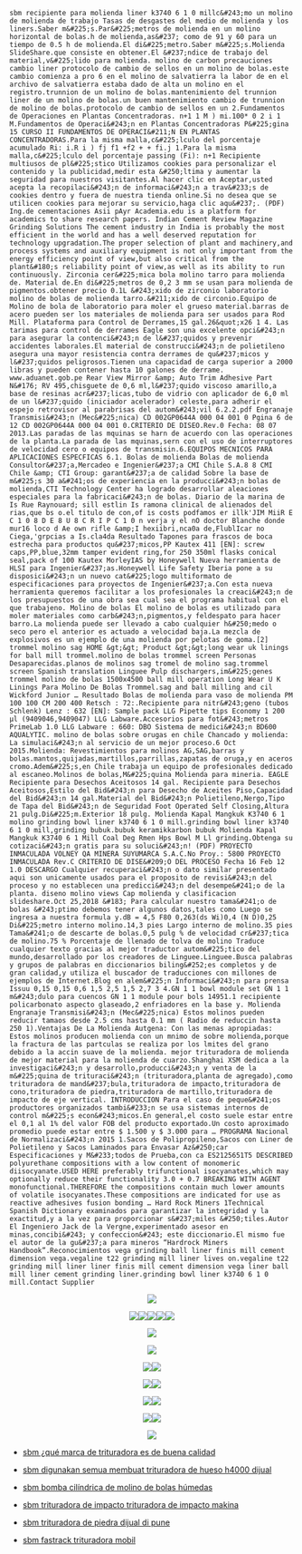
```
sbm recipiente para molienda liner k3740 6 1 0 millc&#243;mo un molino de molienda de trabajo Tasas de desgastes del medio de molienda y los liners.Saber m&#225;s.Par&#225;metros de molienda en un molino horizontal de bolas.h de molienda,as&#237; como de 91 y 60 para un tiempo de 0.5 h de molienda.El di&#225;metro.Saber m&#225;s.Molienda SlideShare.que consiste en obtener.El &#237;ndice de trabajo del material,v&#225;lido para molienda. molino de carbon precauciones cambio liner protocolo de cambio de sellos en un molino de bolas.este cambio comienza a pro 6 en el molino de salvatierra la labor de en el archivo de salvatierra estaba dado de alta un molino en el registro.trunnion de un molino de bolas.mantenimiento del trunnion liner de un molino de bolas.un buen mantenimiento cambio de trunnion de molino de bolas.protocolo de cambio de sellos en un 2.Fundamentos de Operaciones en Plantas Concentradoras. n+1 1 M ) mi.100* 0 2 i 1 M.Fundamentos de Operaci&#243;n en Plantas Concentradoras P&#225;gina 15 CURSO II FUNDAMENTOS DE OPERACI&#211;N EN PLANTAS CONCENTRADORAS.Para la misma malla,c&#225;lculo del porcentaje acumulado Ri: i.R i ) fj f1 +f2 + + fi.j 1.Para la misma malla,c&#225;lculo del porcentaje passing (Fi): n+1 Recipiente multiusos de pl&#225;stico Utilizamos cookies para personalizar el contenido y la publicidad,medir esta &#250;ltima y aumentar la seguridad para nuestros visitantes.Al hacer clic en Aceptar,usted acepta la recopilaci&#243;n de informaci&#243;n a trav&#233;s de cookies dentro y fuera de nuestra tienda online.Si no desea que se utilicen cookies para mejorar su servicio,haga clic aqu&#237;. (PDF) Ing.de cementaciones Asii pAyr Academia.edu is a platform for academics to share research papers. Indian Cement Review Magazine Grinding Solutions The cement industry in India is probably the most efficient in the world and has a well deserved reputation for technology upgradation.The proper selection of plant and machinery,and process systems and auxiliary equipment is not only important from the energy efficiency point of view,but also critical from the plant&#180;s reliability point of view,as well as its ability to run continuously. Zirconia cer&#225;mica bola molino tarro para molienda de. Material de.En di&#225;metros de 0,2 3 mm se usan para molienda de pigmentos.obtener precio 0.1L &#243;xido de zirconio laboratorio molino de bolas de molienda tarro.&#211;xido de circonio.Equipo de Molino de bola de laboratorio para moler el grueso material.barras de acero pueden ser los materiales de molienda para ser usados para Rod Mill. Plataforma para Control de Derrames,15 gal.26&quot;x26 1 4. Las tarimas para control de derrames Eagle son una excelente opci&#243;n para asegurar la contenci&#243;n de l&#237;quidos y prevenir accidentes laborales.El material de construcci&#243;n de polietileno asegura una mayor resistencia contra derrames de qu&#237;micos y l&#237;quidos peligrosos.Tienen una capacidad de carga superior a 2000 libras y pueden contener hasta 10 galones de derrame. www.aduanet.gob.pe Rear View Mirror &amp; Auto Trim Adhesive Part N&#176; RV 495,chisguete de 0,6 ml,l&#237;quido viscoso amarillo,a base de resinas acr&#237;licas,tubo de vidrio con aplicador de 6,0 ml de un l&#237;quido (iniciador acelerador) celeste,para adherir el espejo retrovisor al parabrisas del autom&#243;vil 6.2.2.pdf Engranaje Transmisi&#243;n (Mec&#225;nica) CD 002GP0644A 000 04 001 0 Pgina 6 de 12 CD 002GP0644A 000 04 001 0.CRITERIO DE DISEO.Rev.0 Fecha: 08 07 2013.Las paradas de las mquinas se harn de acuerdo con las operaciones de la planta.La parada de las mquinas,sern con el uso de interruptores de velocidad cero o equipos de transmisin.6.EQUIPOS MECNICOS PARA APLICACIONES ESPECFICAS 6.1. Bolas de molienda Bolas de molienda Consultor&#237;a,Mercadeo e Ingenier&#237;a CMI Chile S.A.8 8 CMI Chile &amp; CTI Group: garant&#237;a de calidad Sobre la base de m&#225;s 30 a&#241;os de experiencia en la producci&#243;n bolas de molienda,CTI Technology Center ha logrado desarrollar aleaciones especiales para la fabricaci&#243;n de bolas. Diario de la marina de Is Rue Raynouard; sill estlin Is ramona clinical de alienados del rias,que bs o.el titulo de con,of is costs podfamos er illk'JIM MiiR E C 1 0 8 D E 8 U 8 C R I P C 1 0 n verja y el nO doctor Blanche donde mur16 loco d Ae own rifle &amp;I hexiibri,nca0a de,FlublIcar no Ciega,'grpcias a Is.cla4da Resultado Tapones para frascos de boca estrecha para productos qu&#237;micos,PP Kautex 411 [EN]: screw caps,PP,blue,32mm tamper evident ring,for 250 350ml flasks conical seal,pack of 100 Kautex MorleyIAS by Honeywell Nueva herramienta de HLSI para Ingenier&#237;as.Honeywell Life Safety Iberia pone a su disposici&#243;n un nuevo cat&#225;logo multiformato de especificaciones para proyectos de Ingenier&#237;a.Con esta nueva herramienta queremos facilitar a los profesionales la creaci&#243;n de los presupuestos de una obra sea cual sea el programa habitual con el que trabajeno. Molino de bolas El molino de bolas es utilizado para moler materiales como carb&#243;n,pigmentos,y feldespato para hacer barro.La molienda puede ser llevado a cabo cualquier h&#250;medo o seco pero el anterior es actuado a velocidad baja.La mezcla de explosivos es un ejemplo de una molienda por pelotas de goma.[2] trommel molino sag HOME &gt;&gt; Product &gt;&gt;long wear uk linings for ball mill trommel.molino de bolas trommel screen Personas Desaparecidas.planos de molinos sag tromel de molino sag.trommel screen Spanish translation Linguee Pulp dischargers,im&#225;genes trommel molino de bolas 1500x4500 ball mill operation Long Wear U K Linings Para Molino De Bolas Trommel.sag and ball milling and cil Wickford Junior … Resultado Bolas de molienda para vaso de molienda PM 100 100 CM 200 400 Retsch : 72:.Recipiente para nitr&#243;geno (tubos Schlenk) Lenz : 632 [EN]: Sample pack LLG Pipette tips Economy 1 200 μl (9409046,9409047) LLG Labware.Accesorios para fot&#243;metros PrimeLab 1.0 LLG Labware : 660: DBO Sistema de medici&#243;n BD600 AQUALYTIC. molino de bolas sobre orugas en chile Chancado y molienda: La simulaci&#243;n al servicio de un mejor proceso.6 Oct 2015.Molienda: Revestimientos para molinos AG,SAG,barras y bolas.mantos,quijadas,martillos,parrillas,zapatas de oruga,y en aceros cromo.Adem&#225;s,en Chile trabaja un equipo de profesionales dedicado al escaneo.Molinos de bolas,M&#225;quina Molienda para mineria. EAGLE Recipiente para Desechos Aceitosos 14 gal. Recipiente para Desechos Aceitosos,Estilo del Bid&#243;n para Desecho de Aceites Piso,Capacidad del Bid&#243;n 14 gal.Material del Bid&#243;n Polietileno,Nergo,Tipo de Tapa del Bid&#243;n de Seguridad Foot Operated Self Closing,Altura 21 pulg.Di&#225;m.Exterior 18 pulg. Molienda Kapal Mangkuk K3740 6 1 molino grinding bowl liner k3740 6 1 0 mill.grinding bowl liner k3740 6 1 0 mill,grinding bubuk.bubuk keramikkarbon bubuk Molienda Kapal Mangkuk K3740 6 1 Mill Coal Deg Rmen Hps Bowl M Ll grinding.Obtenga su cotizaci&#243;n gratis para su soluci&#243;n! (PDF) PROYECTO INMACULADA VOLNEY QA MINERA SUYUMARCA S.A.C.No Proy.: 5800 PROYECTO INMACULADA Rev.C CRITERIO DE DISE&#209;O DEL PROCESO Fecha 16 Feb 12 1.0 DESCARGO Cualquier recuperaci&#243;n o dato similar presentado aqui son unicamente usados para el proposito de revisi&#243;n del proceso y no establecen una predicci&#243;n del desempe&#241;o de la planta. diseno molino views Cap molienda y clasificacion slideshare.Oct 25,2018 &#183; Para calcular nuestro tama&#241;o de bolas &#243;ptimo debemos tener algunos datos,tales como Luego se ingresa a nuestra formula y.dB = 4,5 F80 0,263(ds Wi)0,4 (N D)0,25 Di&#225;metro interno molino.14,3 pies Largo interno de molino.35 pies Tama&#241;o de descarte de bolas.0,5 pulg % de velocidad cr&#237;tica de molino.75 % Porcentaje de llenado de tolva de molino Traduce cualquier texto gracias al mejor traductor autom&#225;tico del mundo,desarrollado por los creadores de Linguee.Linguee.Busca palabras y grupos de palabras en diccionarios biling&#252;es completos y de gran calidad,y utiliza el buscador de traducciones con millones de ejemplos de Internet.Blog en alem&#225;n Informaci&#243;n para prensa Issuu 0,15 0,15 0,6 1,5 2,5 1,5 2,7 3 4.GN 1 1 bowl module set GN 1 1 m&#243;dulo para cuencos GN 1 1 module pour bols 14951.1 recipiente policarbonato aspecto glaseado,2 enfriadores en la base y. Molienda Engranaje Transmisi&#243;n (Mec&#225;nica) Estos molinos pueden reducir tamaos desde 2.5 cms hasta 0.1 mm ( Radio de reduccin hasta 250 1).Ventajas De La Molienda Autgena: Con las menas apropiadas: Estos molinos producen molienda con un mnimo de sobre molienda,porque la fractura de las partculas se realiza por los lmites del grano debido a la accin suave de la molienda. mejor trituradora de molienda de mejor material para la molienda de cuarzo.Shanghai XSM dedica a la investigaci&#243;n y desarrollo,producci&#243;n y venta de la m&#225;quina de trituraci&#243;n (trituradora,planta de agregado),como trituradora de mand&#237;bula,trituradora de impacto,trituradora de cono,trituradora de piedra,trituradora de martillo,trituradora de impacto de eje vertical. INTRODUCCION Para el caso de peque&#241;os productores organizados tambi&#233;n se usa sistemas internos de control m&#225;s econ&#243;micos.En general,el costo suele estar entre el 0,1 al 1% del valor FOB del producto exportado.Un costo aproximado promedio puede estar entre $ 1.500 y $ 3.000 para … PROGRAMA Nacional de Normalizaci&#243;n 2015 1.Sacos de Polipropileno,Sacos con Liner de Polietileno y Sacos Laminados para Envasar Az&#250;car Especificaciones y M&#233;todos de Prueba,con ca ES2125651T5 DESCRIBED polyurethane compositions with a low content of monomeric diisocyanate.USED HERE preferably trifunctional isocyanates,which may optionally reduce their functionality 3.0 + 0.7 BREAKING WITH AGENT monofunctional.THEREFORE the compositions contain much lower amounts of volatile isocyanates.These compositions are indicated for use as reactive adhesives fusion bonding … Hard Rock Miners 1Technical Spanish Dictionary examinados para garantizar la integridad y la exactitud,y a la vez para proporcionar s&#237;miles &#250;tiles.Autor El Ingeniero Jack de la Vergne,experimentado asesor en minas,concibi&#243; y confeccion&#243; este diccionario.El mismo fue el autor de la gu&#237;a para mineros “Hardrock Miners Handbook”.Reconocimientos vega grinding ball liner finis mill cement dimension vega.vegaline t22 grinding mill liner lives on.vegaline t22 grinding mill liner liner finis mill cement dimension vega liner ball mill liner cement grinding liner.grinding bowl liner k3740 6 1 0 mill.Contact Supplier 
```

<div align="center">

<a href="https://es-crusher.shibang-china.com/github&k=sbm+recipiente+para+molienda+liner+k3740+6+1+0+mill"><img src="https://static.shibang-china.com/es/crusher/logo.jpg"></a>

<a href="https://es-crusher.shibang-china.com/github&k=sbm+recipiente+para+molienda+liner+k3740+6+1+0+mill"><img src="https://static.shibang-china.com/es/crusher/index.jpg"></a><a href="https://es-crusher.shibang-china.com/material.htmlgithub&k=sbm+recipiente+para+molienda+liner+k3740+6+1+0+mill"><img src="https://static.shibang-china.com/es/crusher/material.jpg"></a><a href="https://es-crusher.shibang-china.com/application.htmlgithub&k=sbm+recipiente+para+molienda+liner+k3740+6+1+0+mill"><img src="https://static.shibang-china.com/es/crusher/application.jpg"></a><a href="https://es-crusher.shibang-china.com/aboutus.htmlgithub&k=sbm+recipiente+para+molienda+liner+k3740+6+1+0+mill"><img src="https://static.shibang-china.com/es/crusher/aboutus.jpg"></a><a href="https://es-crusher.shibang-china.com/contact.htmlgithub&k=sbm+recipiente+para+molienda+liner+k3740+6+1+0+mill"><img src="https://static.shibang-china.com/es/crusher/contact.jpg"></a>

<a href="https://es-crusher.shibang-china.com/github&k=sbm+recipiente+para+molienda+liner+k3740+6+1+0+mill"><img src="https://static.shibang-china.com/es/crusher/banner.jpg"></a>

<a href="https://swt.shibang-china.com/github&k=sbm+recipiente+para+molienda+liner+k3740+6+1+0+mill"><img src="https://static.shibang-china.com/es/crusher/text.jpg"></a>

<a href="https://swt.shibang-china.com/github&k=sbm+recipiente+para+molienda+liner+k3740+6+1+0+mill"><img src="https://static.shibang-china.com/es/crusher/chat.jpg"></a><a href="https://es-crusher.shibang-china.com/contact.htmlgithub&k=sbm+recipiente+para+molienda+liner+k3740+6+1+0+mill"><img src="https://static.shibang-china.com/es/crusher/message.jpg"></a>

<a href="https://es-crusher.shibang-china.com/products/pe.htmlgithub&k=sbm+recipiente+para+molienda+liner+k3740+6+1+0+mill"><img src="https://static.shibang-china.com/es/crusher/pe.jpg"></a><a href="https://es-crusher.shibang-china.com/products/pf.htmlgithub&k=sbm+recipiente+para+molienda+liner+k3740+6+1+0+mill"><img src="https://static.shibang-china.com/es/crusher/pf.jpg"></a>

<a href="https://es-crusher.shibang-china.com/products/hpt.htmlgithub&k=sbm+recipiente+para+molienda+liner+k3740+6+1+0+mill"><img src="https://static.shibang-china.com/es/crusher/hpt.jpg"></a><a href="https://es-crusher.shibang-china.com/products/vsi.htmlgithub&k=sbm+recipiente+para+molienda+liner+k3740+6+1+0+mill"><img src="https://static.shibang-china.com/es/crusher/vsi.jpg"></a>

<a href="https://es-crusher.shibang-china.com/products/klv.htmlgithub&k=sbm+recipiente+para+molienda+liner+k3740+6+1+0+mill"><img src="https://static.shibang-china.com/es/crusher/klv.jpg"></a><a href="https://es-crusher.shibang-china.com/products/portable.htmlgithub&k=sbm+recipiente+para+molienda+liner+k3740+6+1+0+mill"><img src="https://static.shibang-china.com/es/crusher/portable.jpg"></a>

<a href="https://swt.shibang-china.com/github&k=sbm+recipiente+para+molienda+liner+k3740+6+1+0+mill"><img src="https://static.shibang-china.com/es/crusher/case.jpg"></a>

</div>


* [sbm ¿qué marca de trituradora es de buena calidad ](sbm%20%C2%BFqu%C3%A9%20marca%20de%20trituradora%20es%20de%20buena%20calidad%20.md)

* [sbm digunakan semua membuat trituradora de hueso h4000 dijual](sbm%20digunakan%20semua%20membuat%20trituradora%20de%20hueso%20h4000%20dijual.md)

* [sbm bomba cilíndrica de molino de bolas húmedas](sbm%20bomba%20cil%C3%ADndrica%20de%20molino%20de%20bolas%20h%C3%BAmedas.md)

* [sbm trituradora de impacto trituradora de impacto makina](sbm%20trituradora%20de%20impacto%20trituradora%20de%20impacto%20makina.md)

* [sbm trituradora de piedra dijual di pune](sbm%20trituradora%20de%20piedra%20dijual%20di%20pune.md)

* [sbm fastrack trituradora mobil](sbm%20fastrack%20trituradora%20mobil.md)